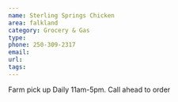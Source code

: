 ```yaml
---
name: Sterling Springs Chicken
area: falkland
category: Grocery & Gas
type:
phone: 250-309-2317
email:
url:
tags:
---
```


Farm pick up Daily 11am-5pm. Call ahead to order
